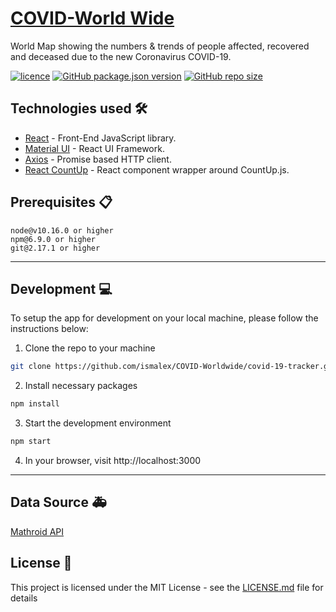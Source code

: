 # [COVID-World Wide](https://ismalex.github.io/COVID-Worldwide/)

World Map showing the numbers & trends of people affected, recovered and deceased due to the new Coronavirus COVID-19.

[![licence](https://img.shields.io/github/license/ismalex/COVID-Worldwide)](https://github.com/sabesansathananthan/covid-19-tracker/blob/master/LICENSE)
[![GitHub package.json version](https://img.shields.io/github/package-json/v/ismalex/COVID-Worldwide)](https://github.com/ismalex/COVID-Worldwide)
[![GitHub repo size](https://img.shields.io/github/repo-size/sabesansathananthan/covid-19-tracker?color=ff69b4)](https://github.com/ismalex/COVID-Worldwide)


## Technologies used 🛠️

- [React](https://es.reactjs.org/) - Front-End JavaScript library.
- [Material UI](https://material-ui.com/) - React UI Framework.
- [Axios](https://github.com/axios/axios) - Promise based HTTP client.
- [React CountUp](https://react-countup.now.sh/) - React component wrapper around CountUp.js.


## Prerequisites 📋

```
node@v10.16.0 or higher
npm@6.9.0 or higher
git@2.17.1 or higher
```

---

## Development 💻

To setup the app for development on your local machine, please follow the instructions below:

1. Clone the repo to your machine

```bash
git clone https://github.com/ismalex/COVID-Worldwide/covid-19-tracker.git
```

2. Install necessary packages

```bash
npm install
```

3. Start the development environment

```bash
npm start
```

4. In your browser, visit http://localhost:3000

---

## Data Source 🚑

[Mathroid API](https://covid19.mathdro.id/api/)


## License 📄

This project is licensed under the MIT License - see the [LICENSE.md](./LICENSE) file for details

